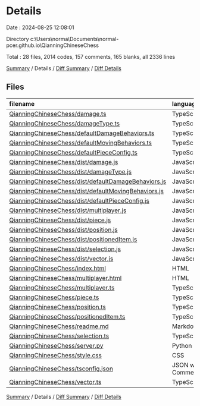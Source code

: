 # Details

Date : 2024-08-25 12:08:01

Directory c:\\Users\\norma\\Documents\\normal-pcer.github.io\\QianningChineseChess

Total : 28 files,  2014 codes, 157 comments, 165 blanks, all 2336 lines

[Summary](results.md) / Details / [Diff Summary](diff.md) / [Diff Details](diff-details.md)

## Files
| filename | language | code | comment | blank | total |
| :--- | :--- | ---: | ---: | ---: | ---: |
| [QianningChineseChess/damage.ts](/QianningChineseChess/damage.ts) | TypeScript | 34 | 0 | 4 | 38 |
| [QianningChineseChess/damageType.ts](/QianningChineseChess/damageType.ts) | TypeScript | 7 | 0 | 1 | 8 |
| [QianningChineseChess/defaultDamageBehaviors.ts](/QianningChineseChess/defaultDamageBehaviors.ts) | TypeScript | 56 | 1 | 7 | 64 |
| [QianningChineseChess/defaultMovingBehaviors.ts](/QianningChineseChess/defaultMovingBehaviors.ts) | TypeScript | 150 | 11 | 18 | 179 |
| [QianningChineseChess/defaultPieceConfig.ts](/QianningChineseChess/defaultPieceConfig.ts) | TypeScript | 34 | 0 | 4 | 38 |
| [QianningChineseChess/dist/damage.js](/QianningChineseChess/dist/damage.js) | JavaScript | 26 | 1 | 0 | 27 |
| [QianningChineseChess/dist/damageType.js](/QianningChineseChess/dist/damageType.js) | JavaScript | 8 | 1 | 0 | 9 |
| [QianningChineseChess/dist/defaultDamageBehaviors.js](/QianningChineseChess/dist/defaultDamageBehaviors.js) | JavaScript | 55 | 2 | 0 | 57 |
| [QianningChineseChess/dist/defaultMovingBehaviors.js](/QianningChineseChess/dist/defaultMovingBehaviors.js) | JavaScript | 128 | 12 | 0 | 140 |
| [QianningChineseChess/dist/defaultPieceConfig.js](/QianningChineseChess/dist/defaultPieceConfig.js) | JavaScript | 27 | 1 | 0 | 28 |
| [QianningChineseChess/dist/multiplayer.js](/QianningChineseChess/dist/multiplayer.js) | JavaScript | 116 | 8 | 0 | 124 |
| [QianningChineseChess/dist/piece.js](/QianningChineseChess/dist/piece.js) | JavaScript | 140 | 4 | 0 | 144 |
| [QianningChineseChess/dist/position.js](/QianningChineseChess/dist/position.js) | JavaScript | 113 | 23 | 0 | 136 |
| [QianningChineseChess/dist/positionedItem.js](/QianningChineseChess/dist/positionedItem.js) | JavaScript | 4 | 1 | 0 | 5 |
| [QianningChineseChess/dist/selection.js](/QianningChineseChess/dist/selection.js) | JavaScript | 195 | 25 | 0 | 220 |
| [QianningChineseChess/dist/vector.js](/QianningChineseChess/dist/vector.js) | JavaScript | 38 | 1 | 0 | 39 |
| [QianningChineseChess/index.html](/QianningChineseChess/index.html) | HTML | 29 | 0 | 3 | 32 |
| [QianningChineseChess/multiplayer.html](/QianningChineseChess/multiplayer.html) | HTML | 136 | 7 | 4 | 147 |
| [QianningChineseChess/multiplayer.ts](/QianningChineseChess/multiplayer.ts) | TypeScript | 124 | 7 | 15 | 146 |
| [QianningChineseChess/piece.ts](/QianningChineseChess/piece.ts) | TypeScript | 131 | 3 | 22 | 156 |
| [QianningChineseChess/position.ts](/QianningChineseChess/position.ts) | TypeScript | 112 | 22 | 24 | 158 |
| [QianningChineseChess/positionedItem.ts](/QianningChineseChess/positionedItem.ts) | TypeScript | 4 | 0 | 1 | 5 |
| [QianningChineseChess/readme.md](/QianningChineseChess/readme.md) | Markdown | 1 | 0 | 0 | 1 |
| [QianningChineseChess/selection.ts](/QianningChineseChess/selection.ts) | TypeScript | 192 | 24 | 29 | 245 |
| [QianningChineseChess/server.py](/QianningChineseChess/server.py) | Python | 13 | 1 | 6 | 20 |
| [QianningChineseChess/style.css](/QianningChineseChess/style.css) | CSS | 89 | 2 | 13 | 104 |
| [QianningChineseChess/tsconfig.json](/QianningChineseChess/tsconfig.json) | JSON with Comments | 12 | 0 | 1 | 13 |
| [QianningChineseChess/vector.ts](/QianningChineseChess/vector.ts) | TypeScript | 40 | 0 | 13 | 53 |

[Summary](results.md) / Details / [Diff Summary](diff.md) / [Diff Details](diff-details.md)